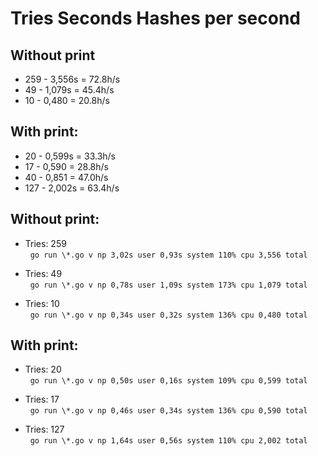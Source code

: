 # Tries Seconds Hashes per second

## Without print
 - 259 - 3,556s = 72.8h/s
 - 49 - 1,079s = 45.4h/s
 - 10 - 0,480 = 20.8h/s

## With print:
 - 20 - 0,599s = 33.3h/s
 - 17 - 0,590 = 28.8h/s
 - 40 - 0,851 = 47.0h/s
 - 127 - 2,002s = 63.4h/s

## Without print:

 - Tries: 259<br />
   `go run \*.go v np 3,02s user 0,93s system 110% cpu 3,556 total`

 - Tries: 49<br />
   `go run \*.go v np 0,78s user 1,09s system 173% cpu 1,079 total`

 - Tries: 10<br />
   `go run \*.go v np 0,34s user 0,32s system 136% cpu 0,480 total`

## With print:
 - Tries: 20<br />
   `go run \*.go v np 0,50s user 0,16s system 109% cpu 0,599 total`

 - Tries: 17<br />
   `go run \*.go v np 0,46s user 0,34s system 136% cpu 0,590 total`

 - Tries: 127<br />
   `go run \*.go v np 1,64s user 0,56s system 110% cpu 2,002 total`
